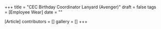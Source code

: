 +++
title = "CEC Birthday Coordinator Lanyard (Avenger)"
draft = false
tags = [Employee Wear]
date = ""

[Article]
contributors = []
gallery = []
+++